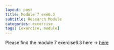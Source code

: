 ```yaml
---
layout: post
title: Module 7 exe6.3
subtitle: Research Module
categories: excercise
tags: [exercise, module]
---
```


[docs]: https://sudeshnaidoo.github.io/assets/pdf/Exe8.3D-exer6.3.xlsx

Please find the module 7 exercise6.3 here -> [here][docs]
